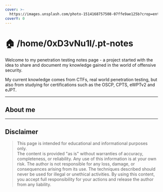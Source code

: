 ```yaml
---
cover: >-
  https://images.unsplash.com/photo-1514168757508-07ffe9ae125b?crop=entropy&cs=srgb&fm=jpg&ixid=M3wxOTcwMjR8MHwxfHNlYXJjaHwzfHxoYWNraW5nfGVufDB8fHx8MTcyMjUxNjMyMHww&ixlib=rb-4.0.3&q=85
coverY: 0
---
```


# 🏠 /home/0xD3vNu1l/.pt-notes



Welcome to my penetration testing notes page - a project started with the idea to share and document my knowledge gained in the world of offensive security.

My current knowledge comes from CTFs, real world penetration testing, but also from studying for certifications such as the OSCP, CPTS, eWPTv2 and eJPT.

***

## **About me**


***

## **Disclaimer**

> This page is intended for educational and informational purposes only.\
> The content is provided "as is" without warranties of accuracy, completeness, or reliability. Any use of this information is at your own risk. The author is not responsible for any loss, damage, or consequences arising from its use. The techniques described should never be used for illegal or unethical activities. By using this content, you accept full responsibility for your actions and release the author from any liability.
